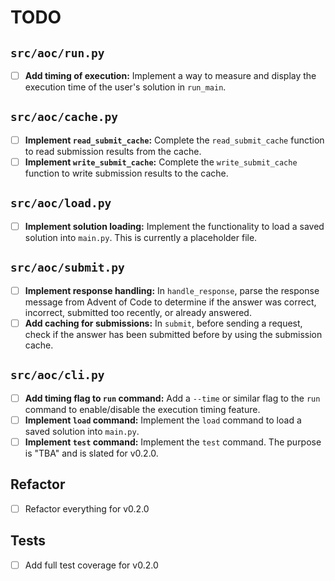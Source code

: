 # TODO

## `src/aoc/run.py`
- [ ] **Add timing of execution:** Implement a way to measure and display the execution time of the user's solution in `run_main`.

## `src/aoc/cache.py`
- [ ] **Implement `read_submit_cache`:** Complete the `read_submit_cache` function to read submission results from the cache.
- [ ] **Implement `write_submit_cache`:** Complete the `write_submit_cache` function to write submission results to the cache.

## `src/aoc/load.py`
- [ ] **Implement solution loading:** Implement the functionality to load a saved solution into `main.py`. This is currently a placeholder file.

## `src/aoc/submit.py`
- [ ] **Implement response handling:** In `handle_response`, parse the response message from Advent of Code to determine if the answer was correct, incorrect, submitted too recently, or already answered.
- [ ] **Add caching for submissions:** In `submit`, before sending a request, check if the answer has been submitted before by using the submission cache.

## `src/aoc/cli.py`
- [ ] **Add timing flag to `run` command:** Add a `--time` or similar flag to the `run` command to enable/disable the execution timing feature.
- [ ] **Implement `load` command:** Implement the `load` command to load a saved solution into `main.py`.
- [ ] **Implement `test` command:** Implement the `test` command. The purpose is "TBA" and is slated for v0.2.0.

## Refactor
- [ ] Refactor everything for v0.2.0

## Tests
- [ ] Add full test coverage for v0.2.0
